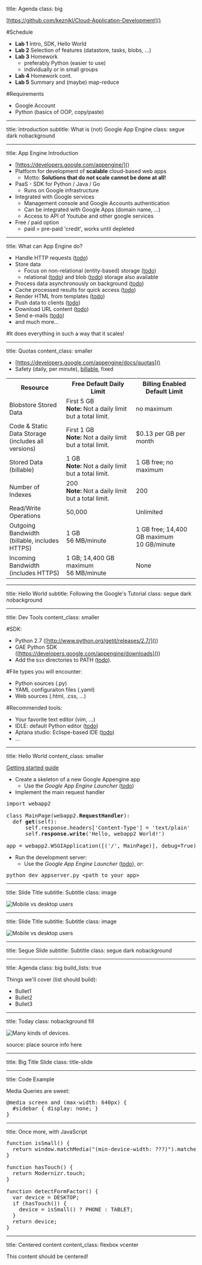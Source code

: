 title: Agenda
class: big

[https://github.com/keznikl/Cloud-Application-Development]()

#Schedule

- **Lab 1** Intro, SDK, Hello World
- **Lab 2** Selection of features (datastore, tasks, blobs, ...)
- **Lab 3** Homework
	- preferably Python (easier to use)
	- individually or in small groups
- **Lab 4** Homework cont.
- **Lab 5** Summary and (maybe) map-reduce

#Requirements

- Google Account
- Python (basics of OOP, copy/paste) 


---

title: Introduction
subtitle: What is (not) Google App Engine
class: segue dark nobackground

---

title: App Engine Introduction

- [https://developers.google.com/appengine/]()
- Platform for development of **scalable** cloud-based web apps
	- Motto: **Solutions that do not scale cannot be done at all!**
- PaaS - SDK for Python / Java / Go 
	- Runs on Google infrastructure
- Integrated with Google services
	- Management console and Google Accounts authentication
	- Can be integrated with Google Apps (domain name, ...)
	- Access to API of Youtube and other google services
- Free / paid option 
	- paid = pre-paid 'credit', works until depleted

---

title: What can App Engine do?


- Handle HTTP requests ([todo]())
- Store data
	- Focus on non-relational (entity-based) storage ([todo]())
	- relational ([todo]()) and blob ([todo]()) storage also available
- Process data asynchronously on background ([todo]())
- Cache processed results for quick access ([todo]())
- Render HTML from templates ([todo]())
- Push data to clients ([todo]())
- Download URL content ([todo]())
- Send e-mails ([todo]())
- and much more...

#It does everything in such a way that it scales!

---

title: Quotas
content_class: smaller

- [https://developers.google.com/appengine/docs/quotas]()
- Safety (daily, per minute), [billable](https://developers.google.com/appengine/docs/billing), fixed

<table>
  <tbody><tr>
    <th width="30%">Resource</th>
    <th>Free Default Daily Limit</th>
    <th>Billing Enabled Default Limit</th>
  </tr>
  <tr>
    <td>Blobstore Stored Data</td>
    <td>First 5 GB <br /><strong>Note:</strong> Not a daily limit but
a total limit.</td>
    <td>no maximum</td>
  </tr>
  <tr>
    <td>Code & Static Data Storage <br />(includes all versions)</td>
    <td>First 1 GB <br /><strong>Note:</strong> Not a daily limit but
a total limit.</td>
    <td>$0.13 per GB per month</td>
  </tr>
  <tr>
    <td>Stored Data <br />(billable)</td>
    <td>1 GB <br /><strong>Note:</strong> Not a daily limit but
a total limit.</td>
    <td>1 GB free; no maximum</td>
  </tr>
  <tr>
    <td>Number of Indexes</td>
    <td>200 <br /><strong>Note:</strong> Not a daily limit but
a total limit.</td>
    <td>200</td>
  </tr>
  <tr>
    <td>Read/Write Operations</td>
    <td>50,000</td>
    <td>Unlimited</td>
  </tr>
  <tr>
    <td>Outgoing Bandwidth <br />(billable, includes HTTPS)</td>
    <td>1 GB<br />56 MB/minute</td>
    <td>1 GB free; 14,400 GB maximum<br />10 GB/minute</td>
  </tr>
  <tr>
    <td>Incoming Bandwidth (includes HTTPS)</td>
    <td>1 GB; 14,400 GB maximum<br />56 MB/minute</td>
    <td>None</td>
  </tr>

</tbody></table>


---

title: Hello World
subtitle: Following the Google's Tutorial
class: segue dark nobackground

---

title: Dev Tools
content_class: smaller

#SDK:

- Python 2.7 ([http://www.python.org/getit/releases/2.7/]()) 
- GAE Python SDK ([https://developers.google.com/appengine/downloads]())
- Add the `bin` directories to PATH ([todo]()).

#File types you will encounter:

- Python sources (.py)
- YAML configuraiton files (.yaml)
- Web sources (.html, .css, ...)

#Recommended tools:

- Your favorite text editor (vim, ...)
- IDLE: default Python editor ([todo]())
- Aptana studio: Eclispe-based IDE ([todo]())
- ...

---

title: Hello World
content_class: smaller

[Getting started guide](https://developers.google.com/appengine/docs/python/gettingstartedpython27/)

- Create a skeleton of a new Google Appengine app
	- Use the *Google App Engine Launcher* ([todo]())
- Implement the main request handler

<pre class="prettyprint" data-lang="python">
import webapp2

class MainPage(webapp2.<b>RequestHandler</b>):
  def <b>get</b>(self):
      self.response.headers['Content-Type'] = 'text/plain'
      self.<b>response.write</b>('Hello, webapp2 World!')

app = webapp2.WSGIApplication([('/', MainPage)], debug=True)
</pre>

- Run the development server:
	- Use the *Google App Engine Launcher* ([todo]()), or:

<pre class="prettyprint" data-lang="cmd">
python dev_appserver.py &lt;path_to_your_app&gt;
</pre>

---

title: Slide Title
subtitle: Subtitle
class: image

![Mobile vs desktop users](image.png)

---

title: Slide Title
subtitle: Subtitle
class: image

![Mobile vs desktop users](image.png)

---

title: Segue Slide
subtitle: Subtitle
class: segue dark nobackground

---

title: Agenda
class: big
build_lists: true

Things we'll cover (list should build):

- Bullet1
- Bullet2
- Bullet3

---

title: Today
class: nobackground fill

![Many kinds of devices.](image.png)

<footer class="source">source: place source info here</footer>

---

title: Big Title Slide
class: title-slide

---

title: Code Example

Media Queries are sweet:

<pre class="prettyprint" data-lang="css">
@media screen and (max-width: 640px) {
  #sidebar { display: none; }
}
</pre>

---

title: Once more, with JavaScript

<pre class="prettyprint" data-lang="javascript">
function isSmall() {
  return window.matchMedia("(min-device-width: ???)").matches;
}

function hasTouch() {
  return Modernizr.touch;
}

function detectFormFactor() {
  var device = DESKTOP;
  if (hasTouch()) {
    device = isSmall() ? PHONE : TABLET;
  }
  return device;
}
</pre>

---

title: Centered content
content_class: flexbox vcenter

This content should be centered!
